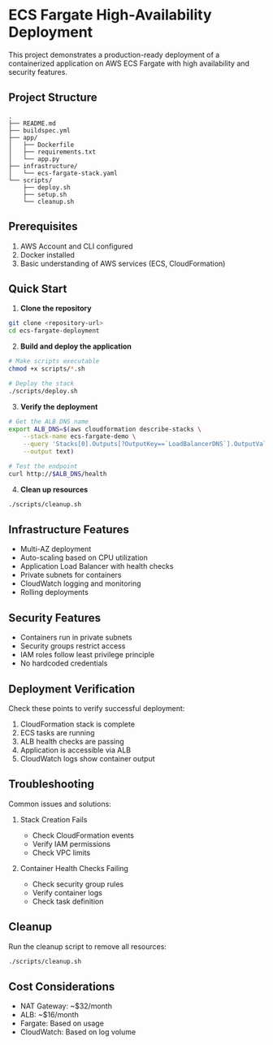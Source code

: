 # ECS Fargate High-Availability Deployment

This project demonstrates a production-ready deployment of a containerized application on AWS ECS Fargate with high availability and security features.

## Project Structure

```
.
├── README.md
├── buildspec.yml    
├── app/
│   ├── Dockerfile
│   ├── requirements.txt
│   └── app.py
├── infrastructure/
│   └── ecs-fargate-stack.yaml
└── scripts/
    ├── deploy.sh
    ├── setup.sh
    └── cleanup.sh
```

## Prerequisites

1. AWS Account and CLI configured
2. Docker installed
3. Basic understanding of AWS services (ECS, CloudFormation)

## Quick Start

1. **Clone the repository**
```bash
git clone <repository-url>
cd ecs-fargate-deployment
```

2. **Build and deploy the application**
```bash
# Make scripts executable
chmod +x scripts/*.sh

# Deploy the stack
./scripts/deploy.sh
```

3. **Verify the deployment**
```bash
# Get the ALB DNS name
export ALB_DNS=$(aws cloudformation describe-stacks \
    --stack-name ecs-fargate-demo \
    --query 'Stacks[0].Outputs[?OutputKey==`LoadBalancerDNS`].OutputValue' \
    --output text)

# Test the endpoint
curl http://$ALB_DNS/health
```

4. **Clean up resources**
```bash
./scripts/cleanup.sh
```

## Infrastructure Features

- Multi-AZ deployment
- Auto-scaling based on CPU utilization
- Application Load Balancer with health checks
- Private subnets for containers
- CloudWatch logging and monitoring
- Rolling deployments

## Security Features

- Containers run in private subnets
- Security groups restrict access
- IAM roles follow least privilege principle
- No hardcoded credentials

## Deployment Verification

Check these points to verify successful deployment:

1. CloudFormation stack is complete
2. ECS tasks are running
3. ALB health checks are passing
4. Application is accessible via ALB
5. CloudWatch logs show container output

## Troubleshooting

Common issues and solutions:

1. Stack Creation Fails
   - Check CloudFormation events
   - Verify IAM permissions
   - Check VPC limits

2. Container Health Checks Failing
   - Check security group rules
   - Verify container logs
   - Check task definition

## Cleanup

Run the cleanup script to remove all resources:
```bash
./scripts/cleanup.sh
```

## Cost Considerations

- NAT Gateway: ~$32/month
- ALB: ~$16/month
- Fargate: Based on usage
- CloudWatch: Based on log volume


